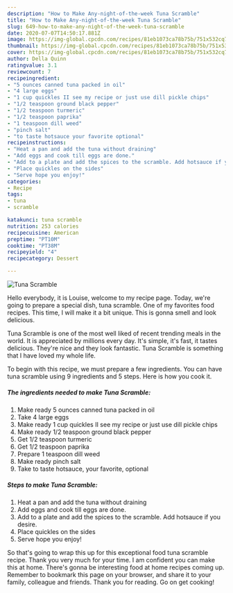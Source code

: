 ```yaml
---
description: "How to Make Any-night-of-the-week Tuna Scramble"
title: "How to Make Any-night-of-the-week Tuna Scramble"
slug: 649-how-to-make-any-night-of-the-week-tuna-scramble
date: 2020-07-07T14:50:17.881Z
image: https://img-global.cpcdn.com/recipes/81eb1073ca78b75b/751x532cq70/tuna-scramble-recipe-main-photo.jpg
thumbnail: https://img-global.cpcdn.com/recipes/81eb1073ca78b75b/751x532cq70/tuna-scramble-recipe-main-photo.jpg
cover: https://img-global.cpcdn.com/recipes/81eb1073ca78b75b/751x532cq70/tuna-scramble-recipe-main-photo.jpg
author: Della Quinn
ratingvalue: 3.1
reviewcount: 7
recipeingredient:
- "5 ounces canned tuna packed in oil"
- "4 large eggs"
- "1 cup quickles II see my recipe or just use dill pickle chips"
- "1/2 teaspoon ground black pepper"
- "1/2 teaspoon turmeric"
- "1/2 teaspoon paprika"
- "1 teaspoon dill weed"
- "pinch salt"
- "to taste hotsauce your favorite optional"
recipeinstructions:
- "Heat a pan and add the tuna without draining"
- "Add eggs and cook till eggs are done."
- "Add to a plate and add the spices to the scramble. Add hotsauce if you desire."
- "Place quickles on the sides"
- "Serve hope you enjoy!"
categories:
- Recipe
tags:
- tuna
- scramble

katakunci: tuna scramble 
nutrition: 253 calories
recipecuisine: American
preptime: "PT10M"
cooktime: "PT38M"
recipeyield: "4"
recipecategory: Dessert

---
```



![Tuna Scramble](https://img-global.cpcdn.com/recipes/81eb1073ca78b75b/751x532cq70/tuna-scramble-recipe-main-photo.jpg)

Hello everybody, it is Louise, welcome to my recipe page. Today, we're going to prepare a special dish, tuna scramble. One of my favorites food recipes. This time, I will make it a bit unique. This is gonna smell and look delicious.



Tuna Scramble is one of the most well liked of recent trending meals in the world. It is appreciated by millions every day. It's simple, it's fast, it tastes delicious. They're nice and they look fantastic. Tuna Scramble is something that I have loved my whole life.


To begin with this recipe, we must prepare a few ingredients. You can have tuna scramble using 9 ingredients and 5 steps. Here is how you cook it.

<!--inarticleads1-->

##### The ingredients needed to make Tuna Scramble:

1. Make ready 5 ounces canned tuna packed in oil
1. Take 4 large eggs
1. Make ready 1 cup quickles II see my recipe or just use dill pickle chips
1. Make ready 1/2 teaspoon ground black pepper
1. Get 1/2 teaspoon turmeric
1. Get 1/2 teaspoon paprika
1. Prepare 1 teaspoon dill weed
1. Make ready pinch salt
1. Take to taste hotsauce, your favorite, optional




<!--inarticleads2-->

##### Steps to make Tuna Scramble:

1. Heat a pan and add the tuna without draining
1. Add eggs and cook till eggs are done.
1. Add to a plate and add the spices to the scramble. Add hotsauce if you desire.
1. Place quickles on the sides
1. Serve hope you enjoy!




So that's going to wrap this up for this exceptional food tuna scramble recipe. Thank you very much for your time. I am confident you can make this at home. There's gonna be interesting food at home recipes coming up. Remember to bookmark this page on your browser, and share it to your family, colleague and friends. Thank you for reading. Go on get cooking!
